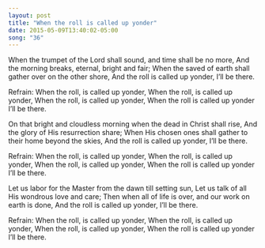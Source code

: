 ```yaml
---
layout: post
title: "When the roll is called up yonder"
date: 2015-05-09T13:40:02-05:00
song: "36"
---
```

When the trumpet of the Lord shall sound, and time shall be no more,
And the morning breaks, eternal, bright and fair;
When the saved of earth shall gather over on the other shore,
And the roll is called up yonder, I’ll be there.

Refrain:
When the roll, is called up yonder,
When the roll, is called up yonder,
When the roll, is called up yonder,
When the roll is called up yonder I’ll be there.

On that bright and cloudless morning when the dead in Christ shall rise,
And the glory of His resurrection share;
When His chosen ones shall gather to their home beyond the skies,
And the roll is called up yonder, I’ll be there.

Refrain:
When the roll, is called up yonder,
When the roll, is called up yonder,
When the roll, is called up yonder,
When the roll is called up yonder I’ll be there.

Let us labor for the Master from the dawn till setting sun,
Let us talk of all His wondrous love and care;
Then when all of life is over, and our work on earth is done,
And the roll is called up yonder, I’ll be there.

Refrain:
When the roll, is called up yonder,
When the roll, is called up yonder,
When the roll, is called up yonder,
When the roll is called up yonder I’ll be there.
